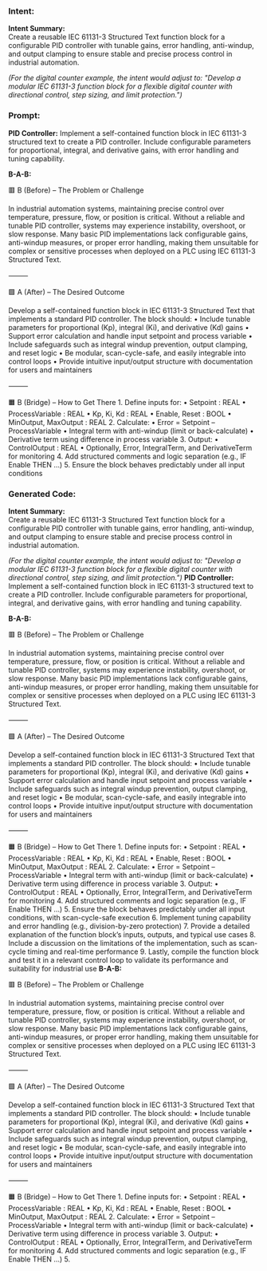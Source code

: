 ### Intent:
**Intent Summary:**  
Create a reusable IEC 61131-3 Structured Text function block for a configurable PID controller with tunable gains, error handling, anti-windup, and output clamping to ensure stable and precise process control in industrial automation.  

*(For the digital counter example, the intent would adjust to: "Develop a modular IEC 61131-3 function block for a flexible digital counter with directional control, step sizing, and limit protection.")*

### Prompt:
**PID Controller:**
Implement a self-contained function block in IEC 61131-3 structured text to create a PID controller. Include configurable parameters for proportional, integral, and derivative gains, with error handling and tuning capability.


**B-A-B:**

🟥 B (Before) – The Problem or Challenge

In industrial automation systems, maintaining precise control over temperature, pressure, flow, or position is critical. Without a reliable and tunable PID controller, systems may experience instability, overshoot, or slow response. Many basic PID implementations lack configurable gains, anti-windup measures, or proper error handling, making them unsuitable for complex or sensitive processes when deployed on a PLC using IEC 61131-3 Structured Text.

⸻

🟩 A (After) – The Desired Outcome

Develop a self-contained function block in IEC 61131-3 Structured Text that implements a standard PID controller. The block should:
	•	Include tunable parameters for proportional (Kp), integral (Ki), and derivative (Kd) gains
	•	Support error calculation and handle input setpoint and process variable
	•	Include safeguards such as integral windup prevention, output clamping, and reset logic
	•	Be modular, scan-cycle-safe, and easily integrable into control loops
	•	Provide intuitive input/output structure with documentation for users and maintainers

⸻

🟧 B (Bridge) – How to Get There
	1.	Define inputs for:
	•	Setpoint : REAL
	•	ProcessVariable : REAL
	•	Kp, Ki, Kd : REAL
	•	Enable, Reset : BOOL
	•	MinOutput, MaxOutput : REAL
	2.	Calculate:
	•	Error = Setpoint – ProcessVariable
	•	Integral term with anti-windup (limit or back-calculate)
	•	Derivative term using difference in process variable
	3.	Output:
	•	ControlOutput : REAL
	•	Optionally, Error, IntegralTerm, and DerivativeTerm for monitoring
	4.	Add structured comments and logic separation (e.g., IF Enable THEN ...)
	5.	Ensure the block behaves predictably under all input conditions

### Generated Code:
**Intent Summary:**  
Create a reusable IEC 61131-3 Structured Text function block for a configurable PID controller with tunable gains, error handling, anti-windup, and output clamping to ensure stable and precise process control in industrial automation.  

*(For the digital counter example, the intent would adjust to: "Develop a modular IEC 61131-3 function block for a flexible digital counter with directional control, step sizing, and limit protection.")*
**PID Controller:**
Implement a self-contained function block in IEC 61131-3 structured text to create a PID controller. Include configurable parameters for proportional, integral, and derivative gains, with error handling and tuning capability.


**B-A-B:**

🟥 B (Before) – The Problem or Challenge

In industrial automation systems, maintaining precise control over temperature, pressure, flow, or position is critical. Without a reliable and tunable PID controller, systems may experience instability, overshoot, or slow response. Many basic PID implementations lack configurable gains, anti-windup measures, or proper error handling, making them unsuitable for complex or sensitive processes when deployed on a PLC using IEC 61131-3 Structured Text.

⸻

🟩 A (After) – The Desired Outcome

Develop a self-contained function block in IEC 61131-3 Structured Text that implements a standard PID controller. The block should:
	•	Include tunable parameters for proportional (Kp), integral (Ki), and derivative (Kd) gains
	•	Support error calculation and handle input setpoint and process variable
	•	Include safeguards such as integral windup prevention, output clamping, and reset logic
	•	Be modular, scan-cycle-safe, and easily integrable into control loops
	•	Provide intuitive input/output structure with documentation for users and maintainers

⸻

🟧 B (Bridge) – How to Get There
	1.	Define inputs for:
	•	Setpoint : REAL
	•	ProcessVariable : REAL
	•	Kp, Ki, Kd : REAL
	•	Enable, Reset : BOOL
	•	MinOutput, MaxOutput : REAL
	2.	Calculate:
	•	Error = Setpoint – ProcessVariable
	•	Integral term with anti-windup (limit or back-calculate)
	•	Derivative term using difference in process variable
	3.	Output:
	•	ControlOutput : REAL
	•	Optionally, Error, IntegralTerm, and DerivativeTerm for monitoring
	4.	Add structured comments and logic separation (e.g., IF Enable THEN ...)
	5.	Ensure the block behaves predictably under all input conditions, with scan-cycle-safe execution
	6.	Implement tuning capability and error handling (e.g., division-by-zero protection)
	7.	Provide a detailed explanation of the function block’s inputs, outputs, and typical use cases
	8.	Include a discussion on the limitations of the implementation, such as scan-cycle timing and real-time performance
	9.	Lastly, compile the function block and test it in a relevant control loop to validate its performance and suitability for industrial use
**B-A-B:**

🟥 B (Before) – The Problem or Challenge

In industrial automation systems, maintaining precise control over temperature, pressure, flow, or position is critical. Without a reliable and tunable PID controller, systems may experience instability, overshoot, or slow response. Many basic PID implementations lack configurable gains, anti-windup measures, or proper error handling, making them unsuitable for complex or sensitive processes when deployed on a PLC using IEC 61131-3 Structured Text.

⸻

🟩 A (After) – The Desired Outcome

Develop a self-contained function block in IEC 61131-3 Structured Text that implements a standard PID controller. The block should:
	•	Include tunable parameters for proportional (Kp), integral (Ki), and derivative (Kd) gains
	•	Support error calculation and handle input setpoint and process variable
	•	Include safeguards such as integral windup prevention, output clamping, and reset logic
	•	Be modular, scan-cycle-safe, and easily integrable into control loops
	•	Provide intuitive input/output structure with documentation for users and maintainers

⸻

🟧 B (Bridge) – How to Get There
	1.	Define inputs for:
	•	Setpoint : REAL
	•	ProcessVariable : REAL
	•	Kp, Ki, Kd : REAL
	•	Enable, Reset : BOOL
	•	MinOutput, MaxOutput : REAL
	2.	Calculate:
	•	Error = Setpoint – ProcessVariable
	•	Integral term with anti-windup (limit or back-calculate)
	•	Derivative term using difference in process variable
	3.	Output:
	•	ControlOutput : REAL
	•	Optionally, Error, IntegralTerm, and DerivativeTerm for monitoring
	4.	Add structured comments and logic separation (e.g., IF Enable THEN ...)
	5.
